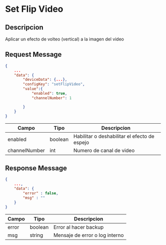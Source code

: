 # Set Flip Video


## Descripcion

Aplicar un efecto de volteo (vertical) a la imagen del video

## Request Message

```json
{
    ...
    "data": {
        "deviceData": {...},
        "configKey": "setFlipVideo",
        "value":{
            "enabled": true,
            "channelNumber": 1

        } 
    }
}
```

| Campo | Tipo | Descripcion |
| --- | --- | --- |
| enabled | boolean | Habilitar o deshabilitar el efecto de espejo |
| channelNumber | int | Numero de canal de video |



## Response Message
```json
{
    ...,
    "data": {
        "error" : false,
        "msg" : ""
    }
}
```

| Campo | Tipo | Descripcion |
| --- | --- | --- |
| error | boolean | Error al hacer backup |
| msg | string | Mensaje de error o log interno|
